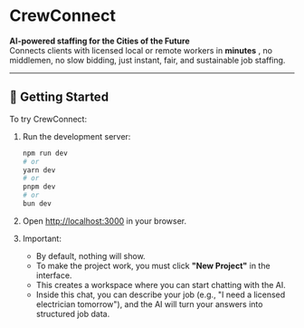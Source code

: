 # CrewConnect

**AI-powered staffing for the Cities of the Future**  
Connects clients with licensed local or remote workers in **minutes** , no middlemen, no slow bidding, just instant, fair, and sustainable job staffing.

---

## 🚀 Getting Started

To try CrewConnect:

1. Run the development server:

   ```bash
   npm run dev
   # or
   yarn dev
   # or
   pnpm dev
   # or
   bun dev

2. Open [http://localhost:3000](http://localhost:3000) in your browser.  

3. Important:  
   - By default, nothing will show.  
   - To make the project work, you must click **"New Project"** in the interface.  
   - This creates a workspace where you can start chatting with the AI.  
   - Inside this chat, you can describe your job (e.g., "I need a licensed electrician tomorrow"), and the AI will turn your answers into structured job data.  
